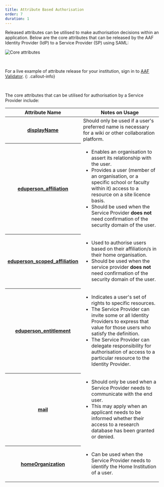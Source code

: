 ```yaml
---
title: Attribute Based Authorisation
order: 7
duration: 1
---
```


Released attributes can be utilised to make authorisation decisions within an application. Below are the core attributes that can be released by the AAF Identity Provider (IdP) to a Service Provider (SP) using SAML:

![Core attributes](/assets/images/saml-integration/core-attributes.png)

<br>

For a live example of attribute release for your institution, sign in to [AAF Validator](https://validator.test.aaf.edu.au/).
{: .callout-info}

<br>

The core attributes that can be utilised for authorisation by a Service Provider include:

<table class="table table-striped">
  <thead>
    <tr>
      <th scope="col">Attribute Name</th>
      <th scope="col">Notes on Usage</th>
    </tr>
  </thead>
  <tbody>
    <tr>
      <th scope="row"><a href="https://validator.aaf.edu.au/documentation/attributes/oid:2.16.840.1.113730.3.1.241">displayName</a></th>
      <td>Should only be used if a user's preferred name is necessary for a wiki or other collaboration platform.</td>
    </tr>
    <tr>
      <th scope="row"><a href="https://validator.aaf.edu.au/documentation/attributes/oid:1.3.6.1.4.1.5923.1.1.1.1">eduperson_affiliation</a></th>
      <td><ul><li>Enables an organisation to assert its relationship with the user.</li><li>Provides a user (member of an organisation, or a specific school or faculty within it) access to a resource on a site licence basis.
</li><li>Should be used when the Service Provider <strong>does not</strong> need confirmation of the security domain of the user.</li></ul></td>
    </tr>
    <tr>
      <th scope="row"><a href="https://validator.aaf.edu.au/documentation/attributes/oid:1.3.6.1.4.1.5923.1.1.1.9">eduperson_scoped_affiliation</a></th>
      <td><ul><li>Used to authorise users based on their affiliation/s in their home organisation.</li><li>Should be used when the service provider <strong>does not</strong> need confirmation of the security domain of the user.</li></ul></td>
    </tr>
    <tr>
      <th scope="row"><a href="https://validator.aaf.edu.au/documentation/attributes/oid:1.3.6.1.4.1.5923.1.1.1.7">eduperson_entitlement</a></th>
      <td><ul><li>Indicates a user's set of rights to specific resources.</li><li>The Service Provider can invite 
some or all Identity Providers to express that value for those users who satisfy the definition.
</li><li>The Service Provider can delegate responsibility for authorisation of access to a particular resource to the Identity Provider.</li></ul></td>
    </tr>
    <tr>
      <th scope="row"><a href="https://validator.aaf.edu.au/documentation/attributes/oid:0.9.2342.19200300.100.1.3">mail</a></th>
      <td><ul><li>Should only be used when a Service Provider needs to communicate with the end user.</li>
<li>This may apply when an applicant needs to be informed whether their access to a research database has been granted or denied.</li></ul></td>
    </tr>
    <tr>
      <th scope="row"><a href="https://validator.aaf.edu.au/documentation/attributes/oid:1.3.6.1.4.1.25178.1.2.9">homeOrganization</a></th>
      <td><ul><li>Can be used when the Service Provider needs to identify the Home Institution of a user.</li></ul></td>
    </tr>
  </tbody>
</table>